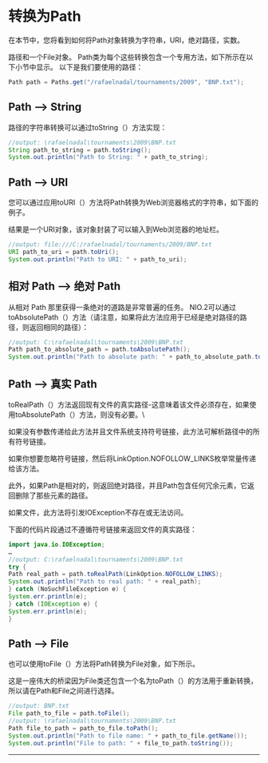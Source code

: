 # 转换为Path

在本节中，您将看到如何将Path对象转换为字符串，URI，绝对路径，实数。

路径和一个File对象。 Path类为每个这些转换包含一个专用方法，如下所示在以下小节中显示。 以下是我们要使用的路径：

```Java
Path path = Paths.get("/rafaelnadal/tournaments/2009", "BNP.txt");
```

##  Path --> String

路径的字符串转换可以通过toString（）方法实现：

```Java
//output: \rafaelnadal\tournaments\2009\BNP.txt
String path_to_string = path.toString();
System.out.println("Path to String: " + path_to_string);
```

##  Path --> URI

您可以通过应用toURI（）方法将Path转换为Web浏览器格式的字符串，如下面的例子。 

结果是一个URI对象，该对象封装了可以输入到Web浏览器的地址栏。

```Java
//output: file:///C:/rafaelnadal/tournaments/2009/BNP.txt
URI path_to_uri = path.toUri();
System.out.println("Path to URI: " + path_to_uri);
```

##  相对 Path --> 绝对 Path

从相对 Path 那里获得一条绝对的道路是非常普遍的任务。 NIO.2可以通过toAbsolutePath（）方法（请注意，如果将此方法应用于已经是绝对路径的路径，则返回相同的路径）：

```Java
//output: C:\rafaelnadal\tournaments\2009\BNP.txt
Path path_to_absolute_path = path.toAbsolutePath();
System.out.println("Path to absolute path: " + path_to_absolute_path.toString());
```

##  Path --> 真实 Path

toRealPath（）方法返回现有文件的真实路径-这意味着该文件必须存在，如果使用toAbsolutePath（）方法，则没有必要。\

如果没有参数传递给此方法并且文件系统支持符号链接，此方法可解析路径中的所有符号链接。 

如果你想要忽略符号链接，然后将LinkOption.NOFOLLOW_LINKS枚举常量传递给该方法。

此外，如果Path是相对的，则返回绝对路径，并且Path包含任何冗余元素，它返回删除了那些元素的路径。

如果文件，此方法将引发IOException不存在或无法访问。

下面的代码片段通过不遵循符号链接来返回文件的真实路径：

```Java
import java.io.IOException;
…
//output: C:\rafaelnadal\tournaments\2009\BNP.txt
try {
Path real_path = path.toRealPath(LinkOption.NOFOLLOW_LINKS);
System.out.println("Path to real path: " + real_path);
} catch (NoSuchFileException e) {
System.err.println(e);
} catch (IOException e) {
System.err.println(e);
}
```

##  Path --> File

也可以使用toFile（）方法将Path转换为File对象，如下所示。 

这是一座伟大的桥梁因为File类还包含一个名为toPath（）的方法用于重新转换，所以请在Path和File之间进行选择。

```Java
//output: BNP.txt
File path_to_file = path.toFile();
//output: \rafaelnadal\tournaments\2009\BNP.txt
Path file_to_path = path_to_file.toPath();
System.out.println("Path to file name: " + path_to_file.getName());
System.out.println("File to path: " + file_to_path.toString());
```

----
